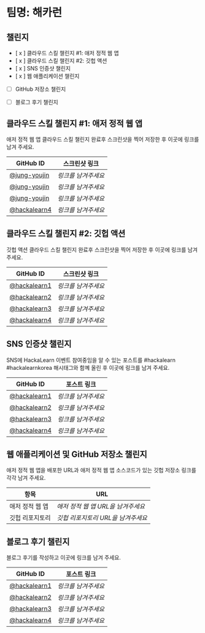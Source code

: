 # 팀명: 해카런 #

## 챌린지 ##

* [ x ] 클라우드 스킬 챌린지 #1: 애저 정적 웹 앱
* [ x ] 클라우드 스킬 챌린지 #2: 깃헙 액션
* [ x ] SNS 인증샷 챌린지
* [ x ] 웹 애플리케이션 챌린지
* [ ] GitHub 저장소 챌린지
* [ ] 블로그 후기 챌린지


## 클라우드 스킬 챌린지 #1: 애저 정적 웹 앱 ##

애저 정적 웹 앱 클라우드 스킬 챌린지 완료후 스크린샷을 찍어 저장한 후 이곳에 링크를 남겨 주세요.

| GitHub ID | 스크린샷 링크 |
| --------- | ------------- |
| [@jung-youjin](https://github.com/jung-youjin/HackaLearn) | *링크를 남겨주세요* |
| [@jung-youjin](https://github.com/jung-youjin/HackaLearn) | *링크를 남겨주세요* |
| [@jung-youjin](https://github.com/jung-youjin/HackaLearn) | *링크를 남겨주세요* |
| [@hackalearn4](https://github.com/devrel-kr/HackaLearn) | *링크를 남겨주세요* |


## 클라우드 스킬 챌린지 #2: 깃헙 액션 ##

깃헙 액션 클라우드 스킬 챌린지 완료후 스크린샷을 찍어 저장한 후 이곳에 링크를 남겨 주세요.

| GitHub ID | 스크린샷 링크 |
| --------- | ------------- |
| [@hackalearn1](https://github.com/devrel-kr/HackaLearn) | *링크를 남겨주세요* |
| [@hackalearn2](https://github.com/devrel-kr/HackaLearn) | *링크를 남겨주세요* |
| [@hackalearn3](https://github.com/devrel-kr/HackaLearn) | *링크를 남겨주세요* |
| [@hackalearn4](https://github.com/devrel-kr/HackaLearn) | *링크를 남겨주세요* |


## SNS 인증샷 챌린지 ##

SNS에 HackaLearn 이벤트 참여중임을 알 수 있는 포스트를 #hackalearn #hackalearnkorea 해시태그와 함꼐 올린 후 이곳에 링크를 남겨 주세요.

| GitHub ID | 포스트 링크 |
| --------- | ------------- |
| [@hackalearn1](https://github.com/devrel-kr/HackaLearn) | *링크를 남겨주세요* |
| [@hackalearn2](https://github.com/devrel-kr/HackaLearn) | *링크를 남겨주세요* |
| [@hackalearn3](https://github.com/devrel-kr/HackaLearn) | *링크를 남겨주세요* |
| [@hackalearn4](https://github.com/devrel-kr/HackaLearn) | *링크를 남겨주세요* |


## 웹 애플리케이션 및 GitHub 저장소 챌린지 ##

애저 정적 웹 앱을 배포한 URL과 애저 정적 웹 앱 소스코드가 있는 깃헙 저장소 링크를 각각 남겨 주세요.

| 항목            | URL                                |
| --------------- | ---------------------------------- |
| 애저 정적 웹 앱 | *애저 정적 웹 앱 URL을 남겨주세요* |
| 깃헙 리포지토리 | *깃헙 리포지토리 URL을 남겨주세요* |


## 블로그 후기 챌린지 ##

블로그 후기를 작성하고 이곳에 링크를 남겨 주세요.

| GitHub ID | 포스트 링크 |
| --------- | ------------- |
| [@hackalearn1](https://github.com/devrel-kr/HackaLearn) | *링크를 남겨주세요* |
| [@hackalearn2](https://github.com/devrel-kr/HackaLearn) | *링크를 남겨주세요* |
| [@hackalearn3](https://github.com/devrel-kr/HackaLearn) | *링크를 남겨주세요* |
| [@hackalearn4](https://github.com/devrel-kr/HackaLearn) | *링크를 남겨주세요* |
